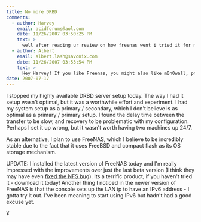 ```yaml
---
title: No more DRBD
comments:
  - author: Harvey
    email: acidforums@aol.com
    date: 11/26/2007 03:50:25 PM
    text: >
      well after reading ur review on how freenas went i tried it for myself too,<br/>i had a old dell poweredge i thought i'll give it a try onit first and if it runs better then naslite i'll switch over and after minute i was up and running i really do like this version, much better then using naslite and another major difference is naslite cost money to download and freenas doesnt.......<br/>i have already wipe my other system and installed freenas onto it,<br/>still to try all the featurs but sooooooooooooooooooooo far very very good..........<br/>by the way anyone want a free copy of naslite before i throw it where it belongs in the BIN!!!<br/>FREENAS RULES!!!
  - author: Albert
    email: albert.lash@savonix.com
    date: 11/26/2007 03:53:54 PM
    text: >
      Hey Harvey! If you like Freenas, you might also like m0n0wall, pfsense, and askoziaPBX. All good stuff. Thanks for commenting...
date: 2007-07-17
---
```

I stopped my highly available DRBD server setup today. The way I had it setup wasn't optimal, but it was a worthwhile effort and experiment. I had my system setup as a primary / secondary, which I don't believe is as optimal as a primary / primary setup. I found the delay time between the transfer to be slow, and recovery to be problematic with my configuration. Perhaps I set it up wrong, but it wasn't worth having two machines up 24/7.

As an alternative, I plan to use FreeNAS, which I believe to be incredibly stable due to the fact that it uses FreeBSD and compact flash as its OS storage mechanism.

UPDATE: I installed the latest version of FreeNAS today and I'm really impressed with the improvements over just the last beta version (I think they may have even <a href="http://www.docunext.com/blog/2007/06/19/freenas-on-a-asus-terminator-c3/">fixed the NFS bug</a>). Its a terrific product, if you haven't tried it - download it today! Another thing I noticed in the newer version of FreeNAS is that the console sets up the LAN ip to have an IPv6 address - I gotta try it out. I've been meaning to start using IPv6 but hadn't had a good excuse yet.

¥

